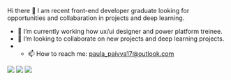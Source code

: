 Hi there 👋
I am recent front-end developer graduate looking for opportunities and collabaration in projects and deep learning.
- 🔭 I’m currently working how ux/ui designer and power platform treinee.
- 🤝 I’m looking to collaborate on new projects and deep learning projects. 
- - 📫 How to reach me: paula_paivva17@outlook.com

[<img src="https://img.shields.io/badge/medium-%2312100E.svg?&style=for-the-badge&logo=medium&logoColor=white" />](https://ana-paiva.medium.com/)  [<img src="https://img.shields.io/badge/linkedin-%230077B5.svg?&style=for-the-badge&logo=linkedin&logoColor=white" />](https://www.linkedin.com/in/anapaulaspaiva/) [<img src = "https://img.shields.io/badge/instagram-%23E4405F.svg?&style=for-the-badge&logo=instagram&logoColor=white">](https://www.instagram.com/paula_paivva/) 
